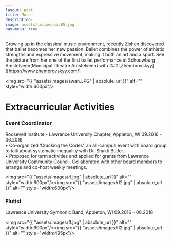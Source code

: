```yaml
---
layout: post
title: More
description: 
image: assets/images/pic05.jpg
nav-menu: true
---
```

Growing up in the classical music environment, recently Zishen discovered that ballet becomes her new passion. Ballet combines the power of athletic strengths and expressive movement, making it both an art and a sport.
See the picture from her one of the first ballet performance at Schouwburg Amstelveen(Municipal Theatre Amstelveen) with ### [Zhembrovskyy]([https://www.zhembrovskyy.com/]


<img src="{{ "assets/images/swan.JPG" | absolute_url }}" alt="" style="width:600px"/>


# Extracurricular Activities

### Event Coordinator 
Roosevelt Institute - Lawrence University Chapter, Appleton, WI 09.2016 – 06.2018<br/>
• Co-organized ‘Cracking the Codes’, an all-campus event with board group to talk about systematic inequality with Dr. Shakti Butler.<br/>
• Proposed for term activities and applied for grants from Lawrence University Community Council. Collaborated with other board members to arrange and co-host weekly meetings.


<img src="{{ "assets/images/rl.jpg" | absolute_url }}" alt="" style="width:600px"/><img src="{{ "assets/images/rl2.jpg" | absolute_url }}" alt="" style="width:600px"/>


### Flutist
Lawrence University Symhonic Band,  Appleton, WI 09.2016 – 06.2018


<img src="{{ "assets/images/fl.jpg" | absolute_url }}" alt="" style="width:600px"/><img src="{{ "assets/images/fl2.jpg" | absolute_url }}" alt="" style="width:495px"/>

